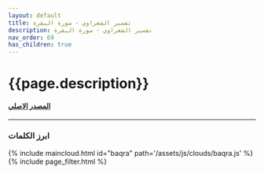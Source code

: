 ```yaml
---
layout: default
title: تفسير الشعراوي - سورة البقرة
description: تفسير الشعراوي - سورة البقرة
nav_order: 69
has_children: true
---
```


# {{page.description}}

#### [المصدر الاصلي ](https://shamela.ws/book/1083/54)

---

### ابرز الكلمات

{% include maincloud.html id="baqra" path='/assets/js/clouds/baqra.js' %}
{% include page_filter.html %}

